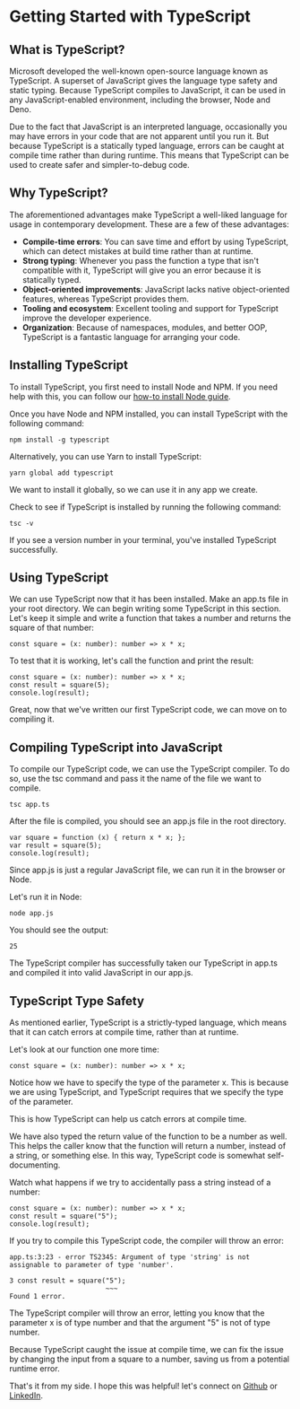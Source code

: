 # Getting Started with TypeScript

## What is TypeScript?
Microsoft developed the well-known open-source language known as TypeScript. A superset of JavaScript gives the language type safety and static typing. Because TypeScript compiles to JavaScript, it can be used in any JavaScript-enabled environment, including the browser, Node and Deno.

Due to the fact that JavaScript is an interpreted language, occasionally you may have errors in your code that are not apparent until you run it. But because TypeScript is a statically typed language, errors can be caught at compile time rather than during runtime. This means that TypeScript can be used to create safer and simpler-to-debug code.

## Why TypeScript?
The aforementioned advantages make TypeScript a well-liked language for usage in contemporary development. These are a few of these advantages:

- **Compile-time errors**: You can save time and effort by using TypeScript, which can detect mistakes at build time rather than at runtime.
- **Strong typing**: Whenever you pass the function a type that isn't compatible with it, TypeScript will give you an error because it is statically typed.
- **Object-oriented improvements**: JavaScript lacks native object-oriented features, whereas TypeScript provides them.
- **Tooling and ecosystem**: Excellent tooling and support for TypeScript improve the developer experience.
- **Organization**: Because of namespaces, modules, and better OOP, TypeScript is a fantastic language for arranging your code.

## Installing TypeScript
To install TypeScript, you first need to install Node and NPM. If you need help with this, you can follow our [how-to install Node guide](https://docs.npmjs.com/downloading-and-installing-node-js-and-npm).

Once you have Node and NPM installed, you can install TypeScript with the following command:

```
npm install -g typescript
``` 
Alternatively, you can use Yarn to install TypeScript:

```
yarn global add typescript
``` 
We want to install it globally, so we can use it in any app we create.

Check to see if TypeScript is installed by running the following command:

```
tsc -v
``` 
If you see a version number in your terminal, you've installed TypeScript successfully.

## Using TypeScript
We can use TypeScript now that it has been installed. Make an app.ts file in your root directory. We can begin writing some TypeScript in this section.
Let's keep it simple and write a function that takes a number and returns the square of that number:

```
const square = (x: number): number => x * x;
``` 
To test that it is working, let's call the function and print the result:

```
const square = (x: number): number => x * x;
const result = square(5);
console.log(result);
``` 
Great, now that we've written our first TypeScript code, we can move on to compiling it.

## Compiling TypeScript into JavaScript
To compile our TypeScript code, we can use the TypeScript compiler. To do so, use the tsc command and pass it the name of the file we want to compile.

```
tsc app.ts
``` 
After the file is compiled, you should see an app.js file in the root directory.

```
var square = function (x) { return x * x; };
var result = square(5);
console.log(result);
``` 
Since app.js is just a regular JavaScript file, we can run it in the browser or Node.

Let's run it in Node: 
```
node app.js
``` 
You should see the output: 
```
25
``` 
The TypeScript compiler has successfully taken our TypeScript in app.ts and compiled it into valid JavaScript in our app.js.

## TypeScript Type Safety
As mentioned earlier, TypeScript is a strictly-typed language, which means that it can catch errors at compile time, rather than at runtime.

Let's look at our function one more time:

```
const square = (x: number): number => x * x;
``` 
Notice how we have to specify the type of the parameter x. This is because we are using TypeScript, and TypeScript requires that we specify the type of the parameter.

This is how TypeScript can help us catch errors at compile time.

We have also typed the return value of the function to be a number as well. This helps the caller know that the function will return a number, instead of a string, or something else. In this way, TypeScript code is somewhat self-documenting.

Watch what happens if we try to accidentally pass a string instead of a number:

```
const square = (x: number): number => x * x;
const result = square("5");
console.log(result);
``` 
If you try to compile this TypeScript code, the compiler will throw an error:

```
app.ts:3:23 - error TS2345: Argument of type 'string' is not assignable to parameter of type 'number'.

3 const result = square("5");
                        ~~~
Found 1 error.
``` 
The TypeScript compiler will throw an error, letting you know that the parameter x is of type number and that the argument "5" is not of type number.

Because TypeScript caught the issue at compile time, we can fix the issue by changing the input from a square to a number, saving us from a potential runtime error.

That's it from my side. I hope this was helpful!
let's connect on [Github](https://github.com/Prathmesh-Dhatrak) or [LinkedIn](https://www.linkedin.com/in/prathmesh-dhatrak).













